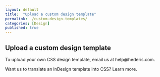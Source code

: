 ```yaml
---
layout: default
title:  "Upload a custom design template"
permalink:  /custom-design-templates/
categories: [Design]
published: true
---
```


<section data-type="chapter" class="hsecchapter" data-hederis-type="hsecchapter" id="custom-design-templates" data-pi-attrs="id: custom-design-templates"><h1 data-hederis-type="hblkchaptitle" class="hblkchaptitle" id="pTkM0WBJR">Upload a custom design template</h1>
    <p class="hblkp" data-hederis-type="hblkp" id="prKlKEXL3">To upload your own CSS design template, email us at help@hederis.com.</p>
    <p class="hblkp" data-hederis-type="hblkp" id="pknjxbZ0j">Want us to translate an InDesign template into CSS? Learn more.</p>
    </section>
    
